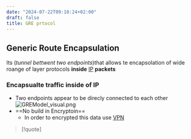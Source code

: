 ```yaml
---
date: "2024-07-22T09:10:24+02:00"
draft: false
title: GRE prtocol
---
```


## Generic Route Encapsulation

Its (*tunnel bettwent two endpoints*)that allows te encapsolation of
wide roange of layer protocols **inside**
[IP](/Notes/posts/Network/Ref_OSI/IP) **packets**

### Encapsualte traffic inside of IP

-   Two endpoints appear to be direcly connected to each other
    ![GREModel_visual.png](/Notes/GREModel_visual.png)
-   ==No build in Encryptoin==
    -   In order to encrypted this data use [VPN](/Notes/posts/VPN)

> \[!quote\]
